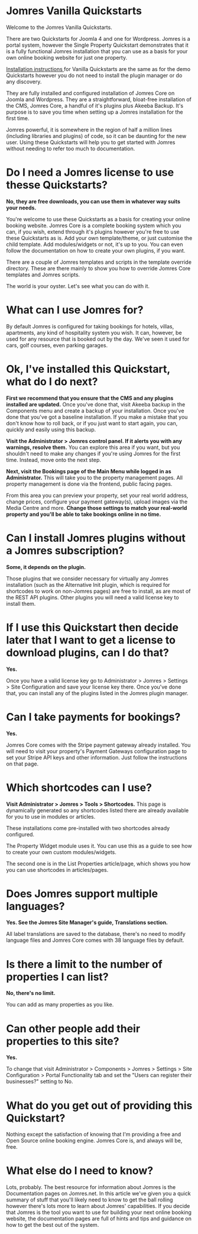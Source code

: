 # Jomres Vanilla Quickstarts

Welcome to the Jomres Vanilla Quickstarts.

There are two Quickstarts for Joomla 4 and one for Wordpress. Jomres is a portal system, however the Single Property Quickstart demonstrates that it is a fully functional Jomres installation that you can use as a basis for your own online booking website for just one property.


[Installation instructions ](https://www.jomres.net/documentation)for Vanilla Quickstarts are the same as for the demo Quickstarts however you do not need to install the plugin manager or do any discovery.

They are fully installed and configured installation of Jomres Core on Joomla and Wordpress. They are a straightforward, bloat-free installation of the CMS, Jomres Core, a handful of it's plugins plus Akeeba Backup. It's purpose is to save you time when setting up a Jomres installation for the first time.

Jomres powerful, it is somewhere in the region of half a million lines (including libraries and plugins) of code, so it can be daunting for the new user. Using these Quickstarts will help you to get started with Jomres without needing to refer too much to documentation.

# Do I need a Jomres license to use thesse Quickstarts?

**No, they are free downloads, you can use them in whatever way suits your needs.**

You're welcome to use these Quickstarts as a basis for creating your online booking website. Jomres Core is a complete booking system which you can, if you wish, extend through it's plugins however you're free to use these Quickstarts as is. Add your own template/theme, or just customise the child template. Add modules/widgets or not, it's up to you. You can even follow the documentation on how to create your own plugins, if you want.

There are a couple of Jomres templates and scripts in the template override directory. These are there mainly to show you how to override Jomres Core templates and Jomres scripts.

The world is your oyster. Let's see what you can do with it.

# What can I use Jomres for?

By default Jomres is configured for taking bookings for hotels, villas, apartments, any kind of hospitality system you wish. It can, however, be used for any resource that is booked out by the day. We've seen it used for cars, golf courses, even parking garages.

# Ok, I've installed this Quickstart, what do I do next?

**First we recommend that you ensure that the CMS and any plugins installed are updated.** Once you've done that, visit Akeeba backup in the Components menu and create a backup of your installation. Once you've done that you've got a baseline installation. If you make a mistake that you don't know how to roll back, or if you just want to start again, you can, quickly and easily using this backup.

**Visit the Administrator > Jomres control panel. If it alerts you with any warnings, resolve them.** You can explore this area if you want, but you shouldn't need to make any changes if you're using Jomres for the first time. Instead, move onto the next step.

**Next, visit the Bookings page of the Main Menu while logged in as Administrator.** This will take you to the property management pages. All property management is done via the frontend, public facing pages.

From this area you can preview your property, set your real world address, change prices, configure your payment gateway(s), upload images via the Media Centre and more. **Change those settings to match your real-world property and you'll be able to take bookings online in no time.**

# Can I install Jomres plugins without a Jomres subscription?

**Some, it depends on the plugin.**

Those plugins that we consider necessary for virtually any Jomres installation (such as the Alternative Init plugin, which is required for shortcodes to work on non-Jomres pages) are free to install, as are most of the REST API plugins. Other plugins you will need a valid license key to install them.

# If I use this Quickstart then decide later that I want to get a license to download plugins, can I do that?

**Yes.**

Once you have a valid license key go to Administrator > Jomres > Settings > Site Configuration and save your license key there. Once you've done that, you can install any of the plugins listed in the Jomres plugin manager.

# Can I take payments for bookings?

**Yes.**

Jomres Core comes with the Stripe payment gateway already installed. You will need to visit your property's Payment Gateways configuration page to set your Stripe API keys and other information. Just follow the instructions on that page.

# Which shortcodes can I use?

**Visit Administrator > Jomres > Tools > Shortcodes.** This page is dynamically generated so any shortcodes listed there are already available for you to use in modules or articles.

These installations come pre-installed with two shortcodes already configured.

The Property Widget module uses it. You can use this as a guide to see how to create your own custom modules/widgets.

The second one is in the List Properties article/page, which shows you how you can use shortcodes in articles/pages.

# Does Jomres support multiple languages?

**Yes. See the Jomres Site Manager's guide, Translations section.**

All label translations are saved to the database, there's no need to modify language files and Jomres Core comes with 38 language files by default.

# Is there a limit to the number of properties I can list?

**No, there's no limit.**

You can add as many properties as you like.

# Can other people add their properties to this site?

**Yes.**

To change that visit Administrator > Components > Jomres > Settings > Site Configuration > Portal Functionality tab and set the "Users can register their businesses?" setting to No.

# What do you get out of providing this Quickstart?

Nothing except the satisfaction of knowing that I'm providing a free and Open Source online booking engine. Jomres Core is, and always will be, free.

# What else do I need to know?

Lots, probably. The best resource for information about Jomres is the Documentation pages on Jomres.net. In this article we've given you a quick summary of stuff that you'll likely need to know to get the ball rolling however there's lots more to learn about Jomres' capabilities. If you decide that Jomres is the tool you want to use for building your next online booking website, the documentation pages are full of hints and tips and guidance on how to get the best out of the system.

